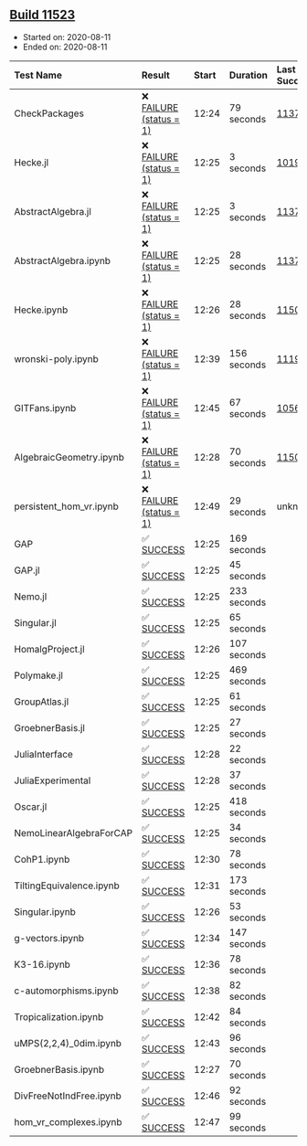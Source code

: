 ## [Build 11523](https://oscarci.mathematik.uni-kl.de/job/oscar/11523/)

* Started on: 2020-08-11
* Ended on: 2020-08-11

| Test Name    | Result | Start | Duration | Last Success | First Failure |
|:-------------|:-------|:------|:---------|:-------------|:--------------|
| CheckPackages | ❌ [FAILURE (status = 1)](https://oscarci.mathematik.uni-kl.de/job/oscar/11523/artifact/logs/build-11523/CheckPackages.log) | 12:24 | 79 seconds | [11376](https://oscarci.mathematik.uni-kl.de/job/oscar/11376/) | [11377](https://oscarci.mathematik.uni-kl.de/job/oscar/11377/) |
| Hecke.jl | ❌ [FAILURE (status = 1)](https://oscarci.mathematik.uni-kl.de/job/oscar/11523/artifact/logs/build-11523/Hecke.jl.log) | 12:25 | 3 seconds | [10197](https://oscarci.mathematik.uni-kl.de/job/oscar/10197/) | [10198](https://oscarci.mathematik.uni-kl.de/job/oscar/10198/) |
| AbstractAlgebra.jl | ❌ [FAILURE (status = 1)](https://oscarci.mathematik.uni-kl.de/job/oscar/11523/artifact/logs/build-11523/AbstractAlgebra.jl.log) | 12:25 | 3 seconds | [11376](https://oscarci.mathematik.uni-kl.de/job/oscar/11376/) | [11377](https://oscarci.mathematik.uni-kl.de/job/oscar/11377/) |
| AbstractAlgebra.ipynb | ❌ [FAILURE (status = 1)](https://oscarci.mathematik.uni-kl.de/job/oscar/11523/artifact/logs/build-11523/AbstractAlgebra.ipynb.log) | 12:25 | 28 seconds | [11376](https://oscarci.mathematik.uni-kl.de/job/oscar/11376/) | [11377](https://oscarci.mathematik.uni-kl.de/job/oscar/11377/) |
| Hecke.ipynb | ❌ [FAILURE (status = 1)](https://oscarci.mathematik.uni-kl.de/job/oscar/11523/artifact/logs/build-11523/Hecke.ipynb.log) | 12:26 | 28 seconds | [11500](https://oscarci.mathematik.uni-kl.de/job/oscar/11500/) | [11501](https://oscarci.mathematik.uni-kl.de/job/oscar/11501/) |
| wronski-poly.ipynb | ❌ [FAILURE (status = 1)](https://oscarci.mathematik.uni-kl.de/job/oscar/11523/artifact/logs/build-11523/wronski-poly.ipynb.log) | 12:39 | 156 seconds | [11192](https://oscarci.mathematik.uni-kl.de/job/oscar/11192/) | [11193](https://oscarci.mathematik.uni-kl.de/job/oscar/11193/) |
| GITFans.ipynb | ❌ [FAILURE (status = 1)](https://oscarci.mathematik.uni-kl.de/job/oscar/11523/artifact/logs/build-11523/GITFans.ipynb.log) | 12:45 | 67 seconds | [10566](https://oscarci.mathematik.uni-kl.de/job/oscar/10566/) | [10567](https://oscarci.mathematik.uni-kl.de/job/oscar/10567/) |
| AlgebraicGeometry.ipynb | ❌ [FAILURE (status = 1)](https://oscarci.mathematik.uni-kl.de/job/oscar/11523/artifact/logs/build-11523/AlgebraicGeometry.ipynb.log) | 12:28 | 70 seconds | [11500](https://oscarci.mathematik.uni-kl.de/job/oscar/11500/) | [11501](https://oscarci.mathematik.uni-kl.de/job/oscar/11501/) |
| persistent_hom_vr.ipynb | ❌ [FAILURE (status = 1)](https://oscarci.mathematik.uni-kl.de/job/oscar/11523/artifact/logs/build-11523/persistent_hom_vr.ipynb.log) | 12:49 | 29 seconds | unknown | unknown |
| GAP | ✅ [SUCCESS](https://oscarci.mathematik.uni-kl.de/job/oscar/11523/artifact/logs/build-11523/GAP.log) | 12:25 | 169 seconds |  |  |
| GAP.jl | ✅ [SUCCESS](https://oscarci.mathematik.uni-kl.de/job/oscar/11523/artifact/logs/build-11523/GAP.jl.log) | 12:25 | 45 seconds |  |  |
| Nemo.jl | ✅ [SUCCESS](https://oscarci.mathematik.uni-kl.de/job/oscar/11523/artifact/logs/build-11523/Nemo.jl.log) | 12:25 | 233 seconds |  |  |
| Singular.jl | ✅ [SUCCESS](https://oscarci.mathematik.uni-kl.de/job/oscar/11523/artifact/logs/build-11523/Singular.jl.log) | 12:25 | 65 seconds |  |  |
| HomalgProject.jl | ✅ [SUCCESS](https://oscarci.mathematik.uni-kl.de/job/oscar/11523/artifact/logs/build-11523/HomalgProject.jl.log) | 12:26 | 107 seconds |  |  |
| Polymake.jl | ✅ [SUCCESS](https://oscarci.mathematik.uni-kl.de/job/oscar/11523/artifact/logs/build-11523/Polymake.jl.log) | 12:25 | 469 seconds |  |  |
| GroupAtlas.jl | ✅ [SUCCESS](https://oscarci.mathematik.uni-kl.de/job/oscar/11523/artifact/logs/build-11523/GroupAtlas.jl.log) | 12:25 | 61 seconds |  |  |
| GroebnerBasis.jl | ✅ [SUCCESS](https://oscarci.mathematik.uni-kl.de/job/oscar/11523/artifact/logs/build-11523/GroebnerBasis.jl.log) | 12:25 | 27 seconds |  |  |
| JuliaInterface | ✅ [SUCCESS](https://oscarci.mathematik.uni-kl.de/job/oscar/11523/artifact/logs/build-11523/JuliaInterface.log) | 12:28 | 22 seconds |  |  |
| JuliaExperimental | ✅ [SUCCESS](https://oscarci.mathematik.uni-kl.de/job/oscar/11523/artifact/logs/build-11523/JuliaExperimental.log) | 12:28 | 37 seconds |  |  |
| Oscar.jl | ✅ [SUCCESS](https://oscarci.mathematik.uni-kl.de/job/oscar/11523/artifact/logs/build-11523/Oscar.jl.log) | 12:25 | 418 seconds |  |  |
| NemoLinearAlgebraForCAP | ✅ [SUCCESS](https://oscarci.mathematik.uni-kl.de/job/oscar/11523/artifact/logs/build-11523/NemoLinearAlgebraForCAP.log) | 12:25 | 34 seconds |  |  |
| CohP1.ipynb | ✅ [SUCCESS](https://oscarci.mathematik.uni-kl.de/job/oscar/11523/artifact/logs/build-11523/CohP1.ipynb.log) | 12:30 | 78 seconds |  |  |
| TiltingEquivalence.ipynb | ✅ [SUCCESS](https://oscarci.mathematik.uni-kl.de/job/oscar/11523/artifact/logs/build-11523/TiltingEquivalence.ipynb.log) | 12:31 | 173 seconds |  |  |
| Singular.ipynb | ✅ [SUCCESS](https://oscarci.mathematik.uni-kl.de/job/oscar/11523/artifact/logs/build-11523/Singular.ipynb.log) | 12:26 | 53 seconds |  |  |
| g-vectors.ipynb | ✅ [SUCCESS](https://oscarci.mathematik.uni-kl.de/job/oscar/11523/artifact/logs/build-11523/g-vectors.ipynb.log) | 12:34 | 147 seconds |  |  |
| K3-16.ipynb | ✅ [SUCCESS](https://oscarci.mathematik.uni-kl.de/job/oscar/11523/artifact/logs/build-11523/K3-16.ipynb.log) | 12:36 | 78 seconds |  |  |
| c-automorphisms.ipynb | ✅ [SUCCESS](https://oscarci.mathematik.uni-kl.de/job/oscar/11523/artifact/logs/build-11523/c-automorphisms.ipynb.log) | 12:38 | 82 seconds |  |  |
| Tropicalization.ipynb | ✅ [SUCCESS](https://oscarci.mathematik.uni-kl.de/job/oscar/11523/artifact/logs/build-11523/Tropicalization.ipynb.log) | 12:42 | 84 seconds |  |  |
| uMPS(2,2,4)_0dim.ipynb | ✅ [SUCCESS](https://oscarci.mathematik.uni-kl.de/job/oscar/11523/artifact/logs/build-11523/uMPS-2-2-4-_0dim.ipynb.log) | 12:43 | 96 seconds |  |  |
| GroebnerBasis.ipynb | ✅ [SUCCESS](https://oscarci.mathematik.uni-kl.de/job/oscar/11523/artifact/logs/build-11523/GroebnerBasis.ipynb.log) | 12:27 | 70 seconds |  |  |
| DivFreeNotIndFree.ipynb | ✅ [SUCCESS](https://oscarci.mathematik.uni-kl.de/job/oscar/11523/artifact/logs/build-11523/DivFreeNotIndFree.ipynb.log) | 12:46 | 92 seconds |  |  |
| hom_vr_complexes.ipynb | ✅ [SUCCESS](https://oscarci.mathematik.uni-kl.de/job/oscar/11523/artifact/logs/build-11523/hom_vr_complexes.ipynb.log) | 12:47 | 99 seconds |  |  |
